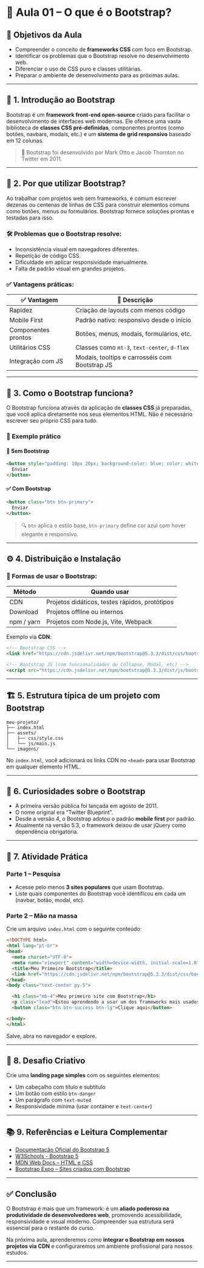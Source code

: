# 📘 Aula 01 – O que é o Bootstrap?

## 🎯 Objetivos da Aula
- Compreender o conceito de **frameworks CSS** com foco em Bootstrap.
- Identificar os problemas que o Bootstrap resolve no desenvolvimento web.
- Diferenciar o uso de CSS puro e classes utilitárias.
- Preparar o ambiente de desenvolvimento para as próximas aulas.

---

## 📖 1. Introdução ao Bootstrap

Bootstrap é um **framework front-end open-source** criado para facilitar o desenvolvimento de interfaces web modernas. Ele oferece uma vasta biblioteca de **classes CSS pré-definidas**, componentes prontos (como botões, navbars, modais, etc.) e um **sistema de grid responsivo** baseado em 12 colunas.

> 📌 Bootstrap foi desenvolvido por Mark Otto e Jacob Thornton no Twitter em 2011.

---

## 🔎 2. Por que utilizar Bootstrap?

Ao trabalhar com projetos web sem frameworks, é comum escrever dezenas ou centenas de linhas de CSS para construir elementos comuns como botões, menus ou formulários. Bootstrap fornece soluções prontas e testadas para isso.

### 🛠 Problemas que o Bootstrap resolve:
- Inconsistência visual em navegadores diferentes.
- Repetição de código CSS.
- Dificuldade em aplicar responsividade manualmente.
- Falta de padrão visual em grandes projetos.

### ✅ Vantagens práticas:
| ✅ Vantagem | 💬 Descrição |
|------------|-------------|
| Rapidez | Criação de layouts com menos código |
| Mobile First | Padrão nativo: responsivo desde o início |
| Componentes prontos | Botões, menus, modais, formulários, etc. |
| Utilitários CSS | Classes como `mt-3`, `text-center`, `d-flex` |
| Integração com JS | Modais, tooltips e carrosséis com Bootstrap JS |

---

## 🧠 3. Como o Bootstrap funciona?

O Bootstrap funciona através da aplicação de **classes CSS** já preparadas, que você aplica diretamente nos seus elementos HTML. Não é necessário escrever seu próprio CSS para tudo.

### 🎯 Exemplo prático

#### 🔧 Sem Bootstrap
```html
<button style="padding: 10px 20px; background-color: blue; color: white; border-radius: 5px;">
  Enviar
</button>
```

#### ✅ Com Bootstrap
```html
<button class="btn btn-primary">
  Enviar
</button>
```

> 🔍 `btn` aplica o estilo base, `btn-primary` define cor azul com hover elegante e responsivo.

---

## ⚙️ 4. Distribuição e Instalação

### 🚀 Formas de usar o Bootstrap:

| Método | Quando usar |
|--------|-------------|
| CDN | Projetos didáticos, testes rápidos, protótipos |
| Download | Projetos offline ou internos |
| npm / yarn | Projetos com Node.js, Vite, Webpack |

Exemplo via **CDN**:

```html
<!-- Bootstrap CSS -->
<link href="https://cdn.jsdelivr.net/npm/bootstrap@5.3.3/dist/css/bootstrap.min.css" rel="stylesheet">

<!-- Bootstrap JS (com funcionalidades de Collapse, Modal, etc) -->
<script src="https://cdn.jsdelivr.net/npm/bootstrap@5.3.3/dist/js/bootstrap.bundle.min.js"></script>
```

---

## 🏗️ 5. Estrutura típica de um projeto com Bootstrap

```plaintext
meu-projeto/
├── index.html
├── assets/
│   ├── css/style.css
│   └── js/main.js
└── imagens/
```

No `index.html`, você adicionará os links CDN no `<head>` para usar Bootstrap em qualquer elemento HTML.

---

## 💬 6. Curiosidades sobre o Bootstrap

- A primeira versão pública foi lançada em agosto de 2011.
- O nome original era “Twitter Blueprint”.
- Desde a versão 4, o Bootstrap adotou o padrão **mobile first** por padrão.
- Atualmente na versão 5.3, o framework deixou de usar jQuery como dependência obrigatória.

---

## 🧪 7. Atividade Prática

### Parte 1 – Pesquisa
- Acesse pelo menos **3 sites populares** que usam Bootstrap.
- Liste quais componentes do Bootstrap você identificou em cada um (navbar, botão, modal, etc).

### Parte 2 – Mão na massa
Crie um arquivo `index.html` com o seguinte conteúdo:

```html
<!DOCTYPE html>
<html lang="pt-br">
<head>
  <meta charset="UTF-8">
  <meta name="viewport" content="width=device-width, initial-scale=1.0">
  <title>Meu Primeiro Bootstrap</title>
  <link href="https://cdn.jsdelivr.net/npm/bootstrap@5.3.3/dist/css/bootstrap.min.css" rel="stylesheet">
</head>
<body class="text-center py-5">

  <h1 class="mb-4">Meu primeiro site com Bootstrap</h1>
  <p class="lead">Estou aprendendo a usar um dos frameworks mais usados do mundo!</p>
  <button class="btn btn-success btn-lg">Clique aqui</button>

</body>
</html>
```

Salve, abra no navegador e explore.

---

## 🧠 8. Desafio Criativo

Crie uma **landing page simples** com os seguintes elementos:
- Um cabeçalho com título e subtítulo
- Um botão com estilo `btn-danger`
- Um parágrafo com `text-muted`
- Responsividade mínima (usar container e `text-center`)

---

## 📚 9. Referências e Leitura Complementar

- [Documentação Oficial do Bootstrap 5](https://getbootstrap.com/docs/5.3/getting-started/introduction/)
- [W3Schools - Bootstrap 5](https://www.w3schools.com/bootstrap5/)
- [MDN Web Docs – HTML e CSS](https://developer.mozilla.org/pt-BR/)
- [Bootstrap Expo – Sites criados com Bootstrap](https://expo.getbootstrap.com/)

---

## ✅ Conclusão

O Bootstrap é mais que um framework: é um **aliado poderoso na produtividade de desenvolvedores web**, promovendo acessibilidade, responsividade e visual moderno. Compreender sua estrutura será essencial para o restante do curso.

Na próxima aula, aprenderemos como **integrar o Bootstrap em nossos projetos via CDN** e configuraremos um ambiente profissional para nossos estudos.

---

